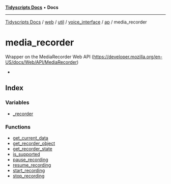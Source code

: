 [**Tidyscripts Docs**](../../../../../../../../../../README.md) • **Docs**

***

[Tidyscripts Docs](../../../../../../../../../../globals.md) / [web](../../../../../../../../README.md) / [util](../../../../../../README.md) / [voice\_interface](../../../../README.md) / [ap](../../README.md) / media\_recorder

# media\_recorder

Wrapper on the MediaRecorder Web API
(https://developer.mozilla.org/en-US/docs/Web/API/MediaRecorder)

*

## Index

### Variables

- [\_recorder](variables/recorder.md)

### Functions

- [get\_current\_data](functions/get_current_data.md)
- [get\_recorder\_object](functions/get_recorder_object.md)
- [get\_recorder\_state](functions/get_recorder_state.md)
- [is\_supported](functions/is_supported.md)
- [pause\_recording](functions/pause_recording.md)
- [resume\_recording](functions/resume_recording.md)
- [start\_recording](functions/start_recording.md)
- [stop\_recording](functions/stop_recording.md)
